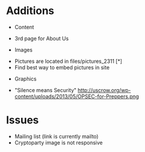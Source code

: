 Additions
=====

* Content
- 3rd page for About Us

* Images
- Pictures are located in files/pictures_2311 [*]
- Find best way to embed pictures in site

* Graphics 
- "Silence means Security"
		http://uscrow.org/wp-content/uploads/2013/05/OPSEC-for-Preppers.png

Issues
======
* Mailing list (link is currently mailto)
* Cryptoparty image is not responsive
